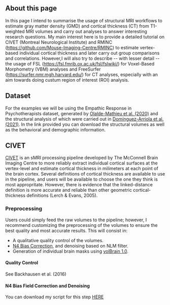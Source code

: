 ## About this page

In this page I intend to summarise the usage of structural MRI workflows to estimate gray matter density (GMD) and cortical thickness (CT) from T1-weighted MRI volumes and carry out analyses to answer interesting research questions. My main interest here is to provide a detailed tutorial on CIVET (Montreal Neurological Institute) and RMINC (https://github.com/Mouse-Imaging-Centre/RMINC) to estimate vertex-based individual cortical thickness and later carry out group comparisons and correlations. However,I will also try to describe -- with lesser detail -- the usage of FSL (https://fsl.fmrib.ox.ac.uk/fsl/fslwiki/) for Voxel-Based Morphometry (VBM) analyses and FreeSurfer (https://surfer.nmr.mgh.harvard.edu/) for CT analyses, especially with an aim towards doing custum region of interest (ROI) analysis.

## Dataset

For the examples we will be using the Empathic Response in Psychotherapists dataset, generated by [Olalde-Mathieu et al. (2020)](https://www.biorxiv.org/content/10.1101/2020.07.01.182998v2) and the structural analysis of which were carried out in [Domínguez-Arriola et al. (2021)](https://www.biorxiv.org/content/10.1101/2021.01.02.425096v2). In the link provided you can download the structural volumes as well as the behavioral and demographic information.

## CIVET

[CIVET](http://www.bic.mni.mcgill.ca/ServicesSoftware/CIVET-2-1-0-Introduction) is an sMRI processing pipeline developed by The McConnell Brain Imaging Centre to more reliably extract individual cortical surfaces at the vertex-level and estimate cortical thickness in milimeters at each point of the brain cortex. Several definitions of cortical thickness are available to use in the pipeline, and users will be available to choose the one they think is most appropritate. However, there is evidence that the linked-distance definition is more accurate and reliable than other geometric cortical-thickness definitions (Lerch & Evans, 2005). 

### Preprocessing

Users could simply feed the raw volumes to the pipeline; however, I recommend customizing the preprocessing of the volumes to ensure the best quality and most accurate results. This will consist in:

* A qualitative quality control of the volumes.
* [N4 Bias Correction](https://www.ncbi.nlm.nih.gov/pmc/articles/PMC3071855/), and denoising based on NLM filter.
* Generation of individual brain masks using [volBrain 1.0](https://volbrain.upv.es/).

#### Quality Control 

See Backhausen et al. (2016)

#### N4 Bias Field Correction and Denoising

You can download my script for this step <a id="raw-url" href="https://github.com/elidom/structural-mri/blob/main/N4_ANTS_2.sh" download>HERE</a>




